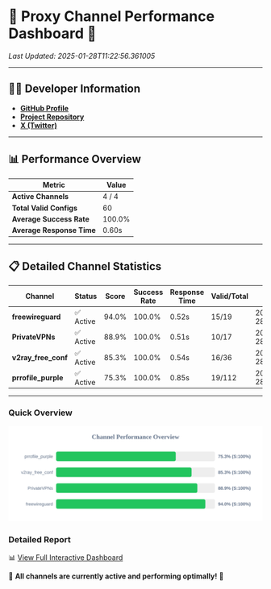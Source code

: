 # 🌟 Proxy Channel Performance Dashboard 🌟

_Last Updated: 2025-01-28T11:22:56.361005_

---

## 👩‍💻 Developer Information

- **[GitHub Profile](https://github.com/4n0nymou3)**  
- **[Project Repository](https://github.com/4n0nymou3/multi-proxy-config-fetcher)**  
- **[X (Twitter)](https://x.com/4n0nymou3)**  

---

## 📊 Performance Overview

| Metric                | Value       |
|-----------------------|-------------|
| **Active Channels**   | 4 / 4       |
| **Total Valid Configs** | 60          |
| **Average Success Rate** | 100.0%      |
| **Average Response Time** | 0.60s       |

---

## 📋 Detailed Channel Statistics

| Channel          | Status     | Score  | Success Rate | Response Time | Valid/Total | Last Success               |
|------------------|------------|--------|--------------|---------------|-------------|----------------------------|
| **freewireguard**  | ✅ Active  | 94.0%  | 100.0% | 0.52s         | 15/19       | 2025-01-28T11:22:56.359084 |
| **PrivateVPNs**  | ✅ Active  | 88.9%  | 100.0% | 0.51s         | 10/17       | 2025-01-28T11:22:55.814105 |
| **v2ray_free_conf**  | ✅ Active  | 85.3%  | 100.0% | 0.54s         | 16/36       | 2025-01-28T11:22:55.267576 |
| **prrofile_purple**  | ✅ Active  | 75.3%  | 100.0% | 0.85s         | 19/112       | 2025-01-28T11:22:54.696582 |

---

### Quick Overview
<div align="center">
  <a href="https://raw.githubusercontent.com/nullluser/NullRepo/refs/heads/main/assets/channel_stats_chart.svg">
    <img src="https://raw.githubusercontent.com/nullluser/NullRepo/refs/heads/main/assets/channel_stats_chart.svg" alt="Source Performance Statistics" width="800">
  </a>
</div>

### Detailed Report
📊 [View Full Interactive Dashboard](https://htmlpreview.github.io/?https://github.com/nullluser/NullRepo/blob/main/assets/performance_report.html)

🎉 **All channels are currently active and performing optimally!** 🎉
